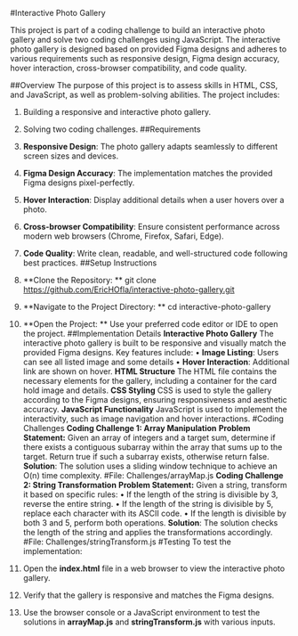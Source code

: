 #Interactive Photo Gallery

This project is part of a coding challenge to build an interactive photo gallery and solve two coding challenges using JavaScript. The interactive photo gallery is designed based on provided Figma designs and adheres to various requirements such as responsive design, Figma design accuracy, hover interaction, cross-browser compatibility, and code quality.

##Overview
The purpose of this project is to assess skills in HTML, CSS, and JavaScript, as well as problem-solving abilities. The project includes:
1.	Building a responsive and interactive photo gallery.
2.	Solving two coding challenges.
##Requirements
1.	**Responsive Design**: The photo gallery adapts seamlessly to different screen sizes and devices.
2.	**Figma Design Accuracy**: The implementation matches the provided Figma designs pixel-perfectly.
3.	**Hover Interaction**: Display additional details when a user hovers over a photo.
4.	**Cross-browser Compatibility**: Ensure consistent performance across modern web browsers (Chrome, Firefox, Safari, Edge).
5.	**Code Quality**: Write clean, readable, and well-structured code following best practices.
##Setup Instructions
1.	**Clone the Repository: **
           git clone https://github.com/EricHOfla/interactive-photo-gallery.git

2.	**Navigate to the Project Directory: **
              cd interactive-photo-gallery 
3.	**Open the Project: ** Use your preferred code editor or IDE to open the project.
     ##Implementation Details
   **Interactive Photo Gallery**
The interactive photo gallery is built to be responsive and visually match the provided Figma designs. Key features include:
•	**Image Listing**: Users can see all listed image and some details
•	**Hover Interaction**: Additional link are shown on hover.
**HTML Structure**
The HTML file contains the necessary elements for the gallery, including a container for the card hold image and details.
**CSS Styling**
CSS is used to style the gallery according to the Figma designs, ensuring responsiveness and aesthetic accuracy.
**JavaScript Functionality**
JavaScript is used to implement the interactivity, such as image navigation and hover interactions.
#Coding Challenges
**Coding Challenge 1: Array Manipulation**
**Problem Statement:** Given an array of integers and a target sum, determine if there exists a contiguous subarray within the array that sums up to the target. Return true if such a subarray exists, otherwise return false.
**Solution**: The solution uses a sliding window technique to achieve an O(n) time complexity.
#File: Challenges/arrayMap.js
**Coding Challenge 2: String Transformation**
**Problem Statement:** Given a string, transform it based on specific rules:
•	If the length of the string is divisible by 3, reverse the entire string.
•	If the length of the string is divisible by 5, replace each character with its ASCII code.
•	If the length is divisible by both 3 and 5, perform both operations.
**Solution**: The solution checks the length of the string and applies the transformations accordingly.
#File: Challenges/stringTransform.js
#Testing
To test the implementation:
1.	Open the **index.html** file in a web browser to view the interactive photo gallery.
2.	Verify that the gallery is responsive and matches the Figma designs.
3.	Use the browser console or a JavaScript environment to test the solutions in **arrayMap.js** and **stringTransform.js** with various inputs.
